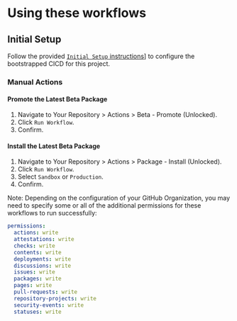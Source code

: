# Using these workflows

## Initial Setup

Follow the provided [`Initial Setup` instructions](https://github.com/Nimba-Solutions/NYS-Foundations/edit/main/README.md)] to configure the bootstrapped CICD for this project.

### Manual Actions

#### Promote the Latest Beta Package
1. Navigate to Your Repository > Actions > Beta - Promote (Unlocked).
2. Click `Run Workflow`.
3. Confirm.

#### Install the Latest Beta Package
1. Navigate to Your Repository > Actions > Package - Install (Unlocked).
2. Click `Run Workflow`.
3. Select `Sandbox` or `Production`.
4. Confirm.

Note: Depending on the configuration of your GitHub Organization, you may need to specify some or all of the additional permissions for these workflows to run successfully:

```yml
permissions:
  actions: write
  attestations: write
  checks: write
  contents: write
  deployments: write
  discussions: write
  issues: write
  packages: write
  pages: write
  pull-requests: write
  repository-projects: write
  security-events: write
  statuses: write
```
